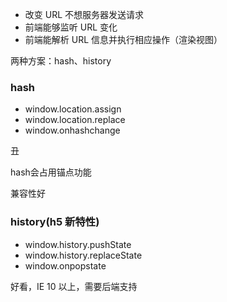 - 改变 URL 不想服务器发送请求
- 前端能够监听 URL 变化
- 前端能解析 URL 信息并执行相应操作（渲染视图）

两种方案：hash、history

### hash

- window.location.assign
- window.location.replace
- window.onhashchange

丑

hash会占用锚点功能

兼容性好

### history(h5 新特性)

- window.history.pushState
- window.history.replaceState
- window.onpopstate

好看，IE 10 以上，需要后端支持
